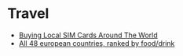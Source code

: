 # Travel

- [Buying Local SIM Cards Around The World](http://toomanyadapters.com/buying-local-sim-cards/)
- [All 48 european countries, ranked by food/drink](https://www.thrillist.com/eat/nation/the-best-places-to-eat-and-drink-in-europe)
